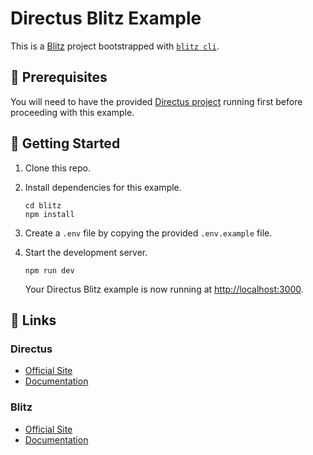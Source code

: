 # Directus Blitz Example

This is a [Blitz](https://blitzjs.com) project bootstrapped with [`blitz cli`](https://github.com/blitz-js/blitz/tree/canary/packages/cli).

## 📌 Prerequisites

You will need to have the provided [Directus project](../directus) running first before proceeding with this example.

## 🚀 Getting Started

1. Clone this repo.

2. Install dependencies for this example.

   ```shell
   cd blitz
   npm install
   ```

3. Create a `.env` file by copying the provided `.env.example` file.

4. Start the development server.

   ```shell
   npm run dev
   ```

   Your Directus Blitz example is now running at <http://localhost:3000>.

## 🔗 Links

### Directus

- [Official Site](https://directus.io)
- [Documentation](https://docs.directus.io)

### Blitz

- [Official Site](https://blitzjs.com)
- [Documentation](https://blitzjs.com/docs)
